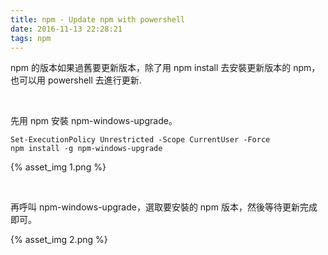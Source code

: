 ```yaml
---
title: npm - Update npm with powershell
date: 2016-11-13 22:28:21
tags: npm
---
```


npm 的版本如果過舊要更新版本，除了用 npm install 去安裝更新版本的 npm，也可以用 powershell 去進行更新.  

<!-- More -->

<br/>


先用 npm 安裝 npm-windows-upgrade。  

    Set-ExecutionPolicy Unrestricted -Scope CurrentUser -Force
    npm install -g npm-windows-upgrade

{% asset_img 1.png %}

<br/>


再呼叫 npm-windows-upgrade，選取要安裝的 npm 版本，然後等待更新完成即可。  

{% asset_img 2.png %}

<br/>
